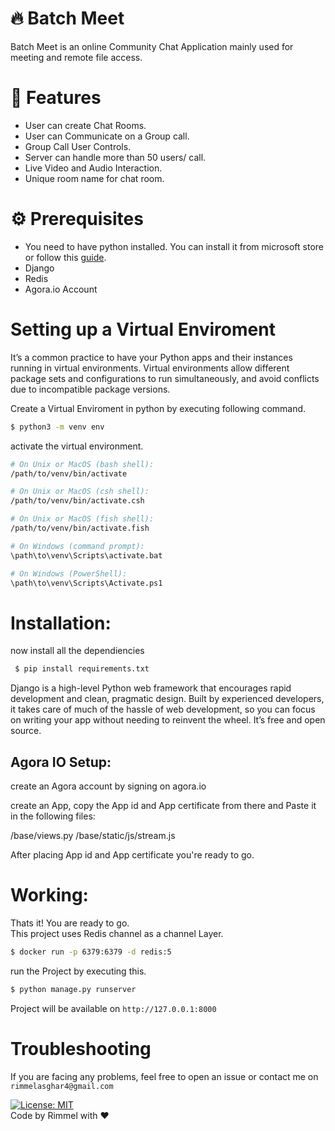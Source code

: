# 🔥 Batch Meet
Batch Meet is an online Community Chat Application mainly used for meeting and remote file access.

# 💎 Features
- User can create Chat Rooms.
- User can Communicate on a Group call.
- Group Call User Controls.
- Server can handle more than 50 users/ call.
- Live Video and Audio Interaction.
- Unique room name for chat room.

# ⚙️ Prerequisites

- You need to have python installed. You can install it from microsoft store or follow this [guide](https://www.geeksforgeeks.org/how-to-install-python-on-windows/).
- Django
- Redis
- Agora.io Account

# Setting up a Virtual Enviroment

It’s a common practice to have your Python apps and their instances running in virtual environments. Virtual environments allow different package sets and configurations to run simultaneously, and avoid conflicts due to incompatible package versions. 

Create a Virtual Enviroment in python by executing following command.
```bash
$ python3 -m venv env
```
activate the virtual environment.
```bash
# On Unix or MacOS (bash shell): 
/path/to/venv/bin/activate

# On Unix or MacOS (csh shell):
/path/to/venv/bin/activate.csh

# On Unix or MacOS (fish shell):
/path/to/venv/bin/activate.fish

# On Windows (command prompt):
\path\to\venv\Scripts\activate.bat

# On Windows (PowerShell):
\path\to\venv\Scripts\Activate.ps1
```


# Installation:
now install all the dependiencies
```bash
 $ pip install requirements.txt
```
Django is a high-level Python web framework that encourages rapid development and clean, pragmatic design. Built by experienced developers, it takes care of much of the hassle of web development, so you can focus on writing your app without needing to reinvent the wheel. It’s free and open source. 

## Agora IO Setup:
create an Agora account by signing on agora.io 

create an App, copy the App id and App certificate from there and Paste it in the following files:

/base/views.py
/base/static/js/stream.js

After placing App id and App certificate you're ready to go.
# Working:
Thats it! You are ready to go. </br>
This project uses Redis channel as a channel Layer.
```bash
$ docker run -p 6379:6379 -d redis:5
```

run the Project by executing this.

```bash
$ python manage.py runserver
```

Project will be available on
``http://127.0.0.1:8000``

# Troubleshooting
If you are facing any problems, feel free to open an issue or contact me on `rimmelasghar4@gmail.com` 


[![License: MIT](https://img.shields.io/badge/License-MIT-purple.svg)](https://opensource.org/licenses/MIT)
<br>
Code by Rimmel with ❤
